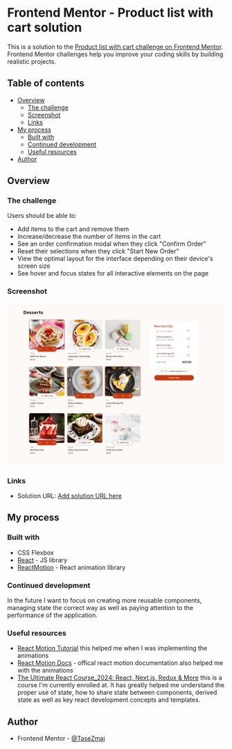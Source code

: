 # Frontend Mentor - Product list with cart solution

This is a solution to the [Product list with cart challenge on Frontend Mentor](https://www.frontendmentor.io/challenges/product-list-with-cart-5MmqLVAp_d). Frontend Mentor challenges help you improve your coding skills by building realistic projects.

## Table of contents

- [Overview](#overview)
  - [The challenge](#the-challenge)
  - [Screenshot](#screenshot)
  - [Links](#links)
- [My process](#my-process)
  - [Built with](#built-with)
  - [Continued development](#continued-development)
  - [Useful resources](#useful-resources)
- [Author](#author)

## Overview

### The challenge

Users should be able to:

- Add items to the cart and remove them
- Increase/decrease the number of items in the cart
- See an order confirmation modal when they click "Confirm Order"
- Reset their selections when they click "Start New Order"
- View the optimal layout for the interface depending on their device's screen size
- See hover and focus states for all interactive elements on the page

### Screenshot

![](./public/screenshot.png)

### Links

- Solution URL: [Add solution URL here](https://your-solution-url.com)

## My process

### Built with

- CSS Flexbox
- [React](https://reactjs.org/) - JS library
- [ReactMotion](https://motion.dev) - React animation library

### Continued development

In the future I want to focus on creating more reusable components, managing state the correct way as well as paying attention to the performance of the application.

### Useful resources

- [React Motion Tutorial](https://www.youtube.com/watch?v=31y7-k3ZG0g&t=475s) this helped me when I was implementing the animations
- [React Motion Docs](https://motion.dev/docs/react-quick-start) - offical react motion documentation also helped me with the animations
- [The Ultimate React Course_2024: React, Next.js, Redux & More](https://www.udemy.com/course/the-ultimate-react-course/?couponCode=KEEPLEARNING) this is a course I'm currently enrolled at. It has greatly helped me understand the proper use of state, how to share state between components, derived state as well as key react development concepts and templates.

## Author

- Frontend Mentor - [@TaseZmaj](https://www.frontendmentor.io/profile/TaseZmaj)

